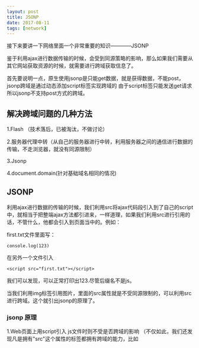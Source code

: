 ```yaml
---
layout: post
title: JSONP
date: 2017-08-11
tags: [network]
---
```


接下来要讲一下网络里面一个非常重要的知识————JSONP


鉴于利用ajax进行数据传输的时候，会受到同源策略的影响，那么如果我们需要从其它网站获取资源的时候，就需要进行跨域获取信息了。

首先要说明一点，原生使用jsonp是只能get数据，就是获得数据，不能post，jsonp跨域是通过动态添加script标签实现跨域的 由于script标签只能发送get请求 所以jsonp不支持post方式的跨域。

## 解决跨域问题的几种方法

1.Flash （技术落后，已被淘汰，不做讨论）

2.服务器代理中转（从自己的服务器进行中转，利用服务器之间的通信进行数据的传输，不走浏览器，就没有同源限制）

3.Jsonp

4.document.domain(针对基础域名相同的情况)

## JSONP

利用ajax进行数据的传输的时候，我们利用src将ajax代码段引入到了自己的script中，就相当于把整端ajax方法都引进来，一样道理，如果我们利用src进行引用的话，不管什么，他都会引入到页面当中的。例如：

first.txt文件里面写：

	console.log(123)

在另外一个文件引入
	
	<script src="first.txt"></script>

我们可以发现，可以正常打印出123.尽管后缀名不是js。

当我们利用img标签引用图片，里面的src属性就是不受同源限制的，可以利用src进行跨域。这个就引出jsonp的原理了。

### jsonp 原理

1.Web页面上用script引入 js文件时则不受是否跨域的影响
（不仅如此，我们还发现凡是拥有"src"这个属性的标签都拥有跨域的能力，比如<script>、<img>、<iframe>）

2.于是我们把数据放到服务器上，并且数据为json形式（因为js可以轻松处理json数据）

3.因为我们无法监控通过script标签的src属性是否把数据获取完成，所以我们需要做一个处理。

4.实现定义好处理跨域获取数据的函数，如 function doJSON（data）{}。

5.用src获取数据的时候添加一个参数cb=‘doJSON’ (服务端会根据参数cb的值返回 对应的内容)   此内容为以cb对应的值doJSON为函数真实要传递的数据为函数的参数的一串字符 如 doJSON（’数据’）

当我们给后台传输数据的时候，后台是直接将我们的回调函数返回给我们执行，什么意思呢，就是在ajax里面，当我们数据交互完成了，我们需要对数据进行处理，这个时候就有个callback回调函数是用来处理数据的，ajax里面有onreadystatechange可以检测交互的状态，但是在jsonp里面没有这个监听事件，所以，我们需要将回调函数传给后台，然后后台给我们返回数据的时候，我们直接处理。

拿一个百度搜索框做例子。百度有个接口，在network里面，"su?wd=输入的内容&cb=传进的处理方法"这样的接口它就是用来处理数的。右击，openweb即可找到数据。
	
	<style>
	*{
		padding:0px;
		margin:0px;
		list-style:none;
	}
	#box{
		margin:50px;
	}
	input{
		width:400px;
		heigth:50px;
	}
	ul{
		width:400px;
		heigth：100px;
		border:1px solid #ccc;
	}
		
	
	
	</style>
	<body>
	<div id="box">
		<input type="text">
		<ul></ul>
	</div>
	<script>
		var oInput = document.getElementsByTagName('input')[0];
		function doJson(data){
			oul.innerHTML = '';

				var list = data.s;
				list.forEach(function(item,i){
					var oli = document.createElement('li');//创建一个li
					var a = document.createElement('a');//点击之后跳转，所以有a标签
					a.href = 'https://www.baidu.com/s?wd=' + item ;
					a.innerText = item;
					oli.appendChild(a);
					oul.appendChild(oli);

			})
		}//处理数据
		onInput.onkeyup = function() {
			var val = this.value;
			var oScript = document.createElement('script');
			oScript.src = 'https://sp0.baidu.com/5a1Fazu8AA54nxGko9WTAnF6hhy/su?wd=' + oInput.value + '&cb=doJson';//这个就获得了对应的数据。
			document.body.appendChild(oScript);
			document.body.removeChild(oScript);//用完之后就去掉
		}//请求数据
			
那么简单的一个模拟百度搜索框。

今天的jsonp内容就讲到这，希望大家能有所收获！！！
	
	
	
	

